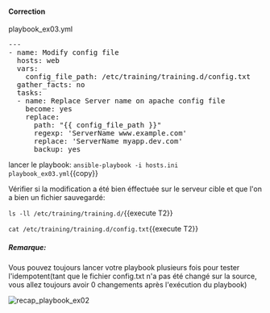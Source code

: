 #### Correction

playbook_ex03.yml
<pre class="file">
---
- name: Modify config file
  hosts: web
  vars:
    config_file_path: /etc/training/training.d/config.txt
  gather_facts: no
  tasks:
  - name: Replace Server name on apache config file
    become: yes
    replace:
      path: "{{ config_file_path }}"
      regexp: 'ServerName www.example.com'
      replace: 'ServerName myapp.dev.com'
      backup: yes
</pre>

lancer le playbook:  `ansible-playbook -i hosts.ini playbook_ex03.yml`{{copy}}

Vérifier si la modification a été bien éffectuée sur le serveur cible et que l'on a bien un fichier sauvegardé:

`ls -ll /etc/training/training.d/`{{execute T2}}

`cat /etc/training/training.d/config.txt`{{execute T2}}

##### *Remarque:*

Vous pouvez toujours lancer votre playbook plusieurs fois pour tester l'idempotent(tant que le fichier config.txt n'a pas été changé sur la source, vous allez toujours avoir 0 changements après l'exécution du playbook) 

![recap_playbook_ex02](/devopsteam/scenarios/ansible_training_part2/assets/recap_playbook_ex02.GIF)
